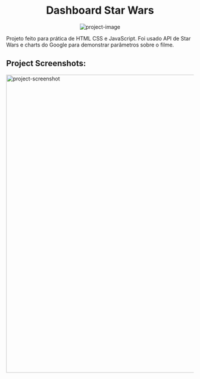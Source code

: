 <h1 align="center" id="title">Dashboard Star Wars</h1>

<p align="center"><img src="https://socialify.git.ci/JhonathanViana/StarWars-DashBoard/image?language=1&amp;name=1&amp;owner=1&amp;pattern=Formal%20Invitation&amp;stargazers=1&amp;theme=Light" alt="project-image"></p>

<p id="description">Projeto feito para prática de HTML CSS e JavaScript. Foi usado API de Star Wars e charts do Google para demonstrar parâmetros sobre o filme.</p>

<h2>Project Screenshots:</h2>

<img src="https://i.imgur.com/QiNrqWs.png" alt="project-screenshot" width="800" height="800/">
